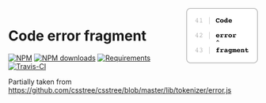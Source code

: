 [npm-icon]:           https://img.shields.io/npm/v/code-error-fragment.svg
[npm-downloads-icon]: https://img.shields.io/npm/dm/code-error-fragment.svg
[npm-url]:            https://www.npmjs.com/package/code-error-fragment

[node-versions-icon]: https://img.shields.io/node/v/code-error-fragment.svg
[node-url]:           https://nodejs.org

[test-icon]:          https://travis-ci.org/vtrushin/code-error-fragment.svg?branch=master
[test-url]:           https://travis-ci.org/vtrushin/code-error-fragment

[coverage-icon]:      https://coveralls.io/repos/github/vtrushin/code-error-fragment/badge.svg?branch=master
[coverage-url]:       https://coveralls.io/github/vtrushin/code-error-fragment?branch=master

<img src="logo.svg" alt="Code error fragment" width="144" height="111" align="right" />

# Code error fragment

[![NPM][npm-icon]][npm-url]
[![NPM downloads][npm-downloads-icon]][npm-url]
[![Requirements][node-versions-icon]][node-url]
[![Travis-CI][test-icon]][test-url]

Partially taken from https://github.com/csstree/csstree/blob/master/lib/tokenizer/error.js
